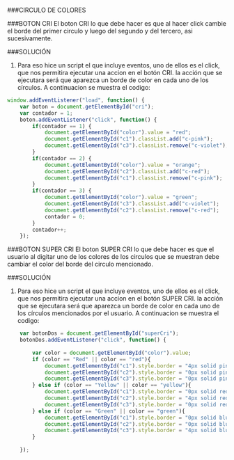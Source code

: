 ###CIRCULO DE COLORES

###BOTON CRI
El boton CRI lo que debe hacer es que al hacer click cambie el borde del primer circulo y luego del segundo y del tercero, asi sucesivamente. 

###SOLUCIÓN 
1. Para eso hice un script el que incluye eventos, uno de ellos es el click, que nos permitira ejecutar una accion en el botón CRI. la acción que se ejecutara será que aparezca un borde de color en cada uno de los círculos. A continuacion se muestra el codigo:

```javascript
window.addEventListener("load", function() {
	var boton = document.getElementById("cri");
	var contador = 1;
	boton.addEventListener("click", function() {
		if(contador == 1) {
			document.getElementById("color").value = "red";
			document.getElementById("c1").classList.add("c-pink");
			document.getElementById("c3").classList.remove("c-violet");
		}
		if(contador == 2) {
			document.getElementById("color").value = "orange";
			document.getElementById("c2").classList.add("c-red");
			document.getElementById("c1").classList.remove("c-pink");
		}
		if(contador == 3) {
			document.getElementById("color").value = "green";
			document.getElementById("c3").classList.add("c-violet");
			document.getElementById("c2").classList.remove("c-red");
			contador = 0;
		}
		contador++;
	});
```

###BOTON SUPER CRI
El boton SUPER CRI lo que debe hacer es que el usuario al digitar uno de los colores de los circulos que se muestran debe cambiar el color del borde del circulo mencionado.  

###SOLUCIÓN 
1. Para eso hice un script el que incluye eventos, uno de ellos es el click, que nos permitira ejecutar una accion en el botón SUPER CRI. la acción que se ejecutara será que aparezca un borde de color en cada uno de los círculos mencionados por el usuario. A continuacion se muestra el codigo:

```javascript
    var botonDos = document.getElementById("superCri");
    botonDos.addEventListener("click", function() {
		
        var color = document.getElementById("color").value;
        if (color == "Red" || color == "red"){
            document.getElementById("c1").style.border = "4px solid pink";
            document.getElementById("c2").style.border = "0px solid pink";
            document.getElementById("c3").style.border = "0px solid pink";
        } else if (color == "Yellow" || color == "yellow"){
            document.getElementById("c1").style.border = "0px solid red";
            document.getElementById("c2").style.border = "4px solid red";
            document.getElementById("c3").style.border = "0px solid red";
        } else if (color == "Green" || color == "green"){
            document.getElementById("c1").style.border = "0px solid blue";
            document.getElementById("c2").style.border = "0px solid blue";
            document.getElementById("c3").style.border = "4px solid blue";
        }
		
	});
```